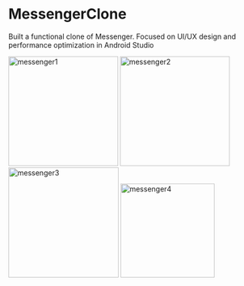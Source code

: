 # MessengerClone
Built a functional clone of Messenger. Focused on UI/UX design and performance optimization in Android Studio

<img width="217" alt="messenger1" src="https://github.com/user-attachments/assets/058588a5-eeef-4cd5-b9f1-a788b580e4d9" />
<img width="217" alt="messenger2" src="https://github.com/user-attachments/assets/ff7c1c00-64f4-4191-bd77-42eec5f8a741" />
<img width="218" alt="messenger3" src="https://github.com/user-attachments/assets/63f96f30-0843-4b56-b450-f30043673580" />
<img width="186" alt="messenger4" src="https://github.com/user-attachments/assets/eb3ebf12-4d98-4172-8308-780ea04552f2" />

